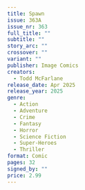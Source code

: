 ```yaml
---
title: Spawn
issue: 363A
issue_nr: 363
full_title: ""
subtitle: ""
story_arc: ""
crossover: ""
variant: ""
publisher: Image Comics
creators:
  - Todd McFarlane
release_date: Apr 2025
release_year: 2025
genre:
  - Action
  - Adventure
  - Crime
  - Fantasy
  - Horror
  - Science Fiction
  - Super-Heroes
  - Thriller
format: Comic
pages: 32
signed_by: ""
price: 2.99
---
```

